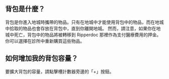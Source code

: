 ## 背包是什麼？

背包是你進入地城時攜帶的物品。只有在地城中才能使用背包中的物品，而在地城中拾取的物品也會存放在背包中，直到你離開地城。
然而，請注意，如果你在地城中死亡，背包中的物品將被轉移到 Ripperdoc 那裡作為支付醫療費用的押金。你可以選擇在診所中重新購買這些物品。

## 如何增加我的背包容量？
要擴大背包的容量，請點擊槽計數器旁邊的「+」按鈕。